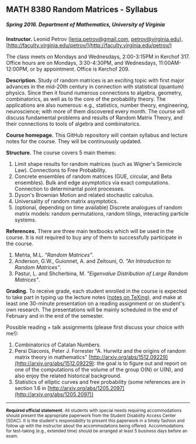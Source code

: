 ## MATH 8380 Random Matrices - Syllabus
##### Spring 2016. Department of Mathematics, University of Virginia

**Instructor.** Leonid Petrov (lenia.petrov@gmail.com, petrov@virginia.edu), [http://faculty.virginia.edu/petrov/](http://faculty.virginia.edu/petrov/)

The class meets on Mondays and Wednesdays, 2:00-3:15PM in Kerchof 317. Office hours are on Mondays, 3:30-4:30PM, and Wednesdays, 11:00AM-12:00PM, or by appointment. Office is Kerchof 209.

**Description.** Study of random matrices is an exciting topic with first major advances in the mid-20th century in connection with statistical (quantum) physics. Since then it found numerous connections to algebra, geometry, combinatorics, as well as to the core of the probability theory. The applications are also numerous: e.g., statistics, number theory, engineering, neuroscience; with more of them discovered every month. The course will discuss fundamental problems and results of Random Matrix Theory, and their connections to tools of algebra and combinatorics.

**Course homepage.** This GitHub repository will contain syllabus and lecture notes for the course. They will be continuously updated.

**Structure.** The course covers 5 main themes:

1. Limit shape results for random matrices (such as Wigner's Semicircle Law). Connections to Free Probability.
2. Concrete ensembles of random matrices (GUE, circular, and Beta ensembles). Bulk and edge asymptotics via exact computations. Connection to determinantal point processes.
3. Dyson's Brownian Motion and related stochastic calculus.
4. Universality of random matrix asymptotics.
5. (optional, depending on time available) Discrete analogues of random matrix models: random permutations, random tilings, interacting particle systems.

**References.** There are three main textbooks which will be used in the course. It is not required to buy any of them to successfully participate in the course.

1. Mehta, M.L. *"Random Matrices"*.
2. Anderson, G.W., Guionnet, A. and Zeitouni, O. *"An Introduction to Random Matrices"*.
3. Pastur, L. and Shcherbina, M. *"Eigenvalue Distribution of Large Random Matrices"*.

**Grading.** To receive grade, each student enrolled in the course is expected to take part in typing up the lecture notes ([notes on TeXing](https://github.com/lenis2000/RMT_Spring_2016/blob/master/TeXing.md)), and make at least one 30-minute presentation on a reading assignment or on student's own research. The presentations will be mainly scheduled in the end of February and in the end of the semester. 

Possible reading + talk assignments (please first discuss your choice with me!):

1. Combinatorics of Catalan Numbers.
2. Persi Diaconis, Peter J. Forrester "A. Hurwitz and the origins of random matrix theory in mathematics" [http://arxiv.org/abs/1512.09229](http://arxiv.org/abs/1512.09229): the goal is to figure out and report on one of the computations of the volume of the group O(N) or U(N), and also enjoy the related historical background.
3. Statistics of elliptic curves and free probability (some references are in section 1.6 in [http://arxiv.org/abs/1205.2097](http://arxiv.org/abs/1205.2097))

-----

<sub>**Required official statement.** All students with special needs requiring accommodations should present the appropriate paperwork from the Student Disability Access Center (SDAC). It is the student's responsibility to present this paperwork in a timely fashion and follow up with the instructor about the accommodations being offered. Accommodations for test-taking (e.g., extended time) should be arranged at least 5 business days before an exam.</sub>
